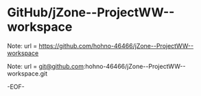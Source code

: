 # GitHub/jZone--ProjectWW--workspace

Note: 	url = https://github.com/hohno-46466/jZone--ProjectWW--workspace

Note:   url = git@github.com:hohno-46466/jZone--ProjectWW--workspace.git

-EOF-
